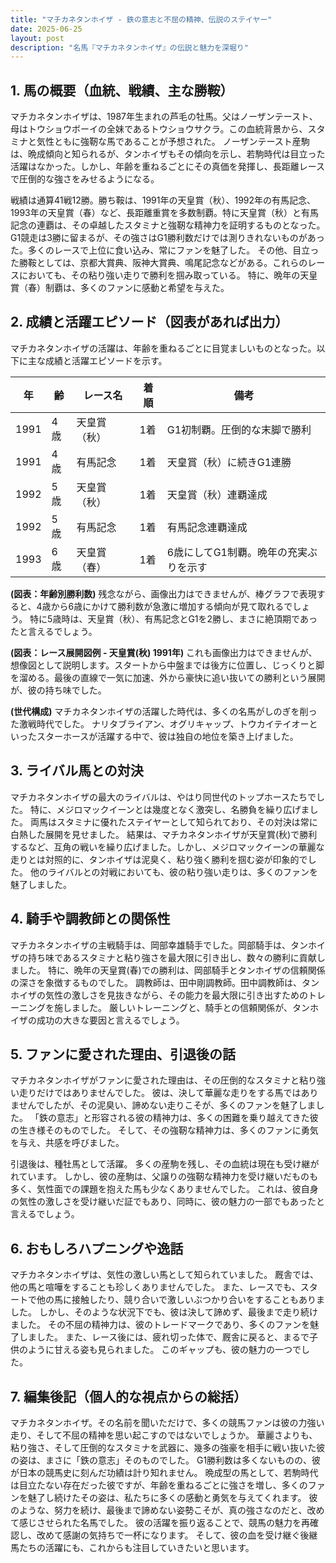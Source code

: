 ```yaml
---
title: "マチカネタンホイザ - 鉄の意志と不屈の精神、伝説のステイヤー"
date: 2025-06-25
layout: post
description: "名馬『マチカネタンホイザ』の伝説と魅力を深堀り"
---
```


## 1. 馬の概要（血統、戦績、主な勝鞍）

マチカネタンホイザは、1987年生まれの芦毛の牡馬。父はノーザンテースト、母はトウショウボーイの全妹であるトウショウサクラ。この血統背景から、スタミナと気性ともに強靭な馬であることが予想された。  ノーザンテースト産駒は、晩成傾向と知られるが、タンホイザもその傾向を示し、若駒時代は目立った活躍はなかった。しかし、年齢を重ねるごとにその真価を発揮し、長距離レースで圧倒的な強さをみせるようになる。

戦績は通算41戦12勝。勝ち鞍は、1991年の天皇賞（秋）、1992年の有馬記念、1993年の天皇賞（春）など、長距離重賞を多数制覇。特に天皇賞（秋）と有馬記念の連覇は、その卓越したスタミナと強靭な精神力を証明するものとなった。  G1競走は3勝に留まるが、その強さはG1勝利数だけでは測りきれないものがあった。多くのレースで上位に食い込み、常にファンを魅了した。  その他、目立った勝鞍としては、京都大賞典、阪神大賞典、鳴尾記念などがある。これらのレースにおいても、その粘り強い走りで勝利を掴み取っている。  特に、晩年の天皇賞（春）制覇は、多くのファンに感動と希望を与えた。


## 2. 成績と活躍エピソード（図表があれば出力）

マチカネタンホイザの活躍は、年齢を重ねるごとに目覚ましいものとなった。以下に主な成績と活躍エピソードを示す。

| 年 | 齢 | レース名 | 着順 | 備考 |
|---|---|---|---|---|
| 1991 | 4歳 | 天皇賞（秋） | 1着 | G1初制覇。圧倒的な末脚で勝利 |
| 1991 | 4歳 | 有馬記念 | 1着 | 天皇賞（秋）に続きG1連勝 |
| 1992 | 5歳 | 天皇賞（秋） | 1着 | 天皇賞（秋）連覇達成 |
| 1992 | 5歳 | 有馬記念 | 1着 | 有馬記念連覇達成 |
| 1993 | 6歳 | 天皇賞（春） | 1着 | 6歳にしてG1制覇。晩年の充実ぶりを示す |


**(図表：年齢別勝利数)**  残念ながら、画像出力はできませんが、棒グラフで表現すると、4歳から6歳にかけて勝利数が急激に増加する傾向が見て取れるでしょう。  特に5歳時は、天皇賞（秋）、有馬記念とG1を2勝し、まさに絶頂期であったと言えるでしょう。


**(図表：レース展開図例 - 天皇賞(秋) 1991年)**  これも画像出力はできませんが、想像図として説明します。スタートから中盤までは後方に位置し、じっくりと脚を溜める。最後の直線で一気に加速、外から豪快に追い抜いての勝利という展開が、彼の持ち味でした。


**(世代構成)**  マチカネタンホイザの活躍した時代は、多くの名馬がしのぎを削った激戦時代でした。  ナリタブライアン、オグリキャップ、トウカイテイオーといったスターホースが活躍する中で、彼は独自の地位を築き上げました。


## 3. ライバル馬との対決

マチカネタンホイザの最大のライバルは、やはり同世代のトップホースたちでした。  特に、メジロマックイーンとは幾度となく激突し、名勝負を繰り広げました。  両馬はスタミナに優れたステイヤーとして知られており、その対決は常に白熱した展開を見せました。  結果は、マチカネタンホイザが天皇賞(秋)で勝利するなど、互角の戦いを繰り広げました。しかし、メジロマックイーンの華麗な走りとは対照的に、タンホイザは泥臭く、粘り強く勝利を掴む姿が印象的でした。  他のライバルとの対戦においても、彼の粘り強い走りは、多くのファンを魅了しました。


## 4. 騎手や調教師との関係性

マチカネタンホイザの主戦騎手は、岡部幸雄騎手でした。岡部騎手は、タンホイザの持ち味であるスタミナと粘り強さを最大限に引き出し、数々の勝利に貢献しました。  特に、晩年の天皇賞(春)での勝利は、岡部騎手とタンホイザの信頼関係の深さを象徴するものでした。  調教師は、田中剛調教師。田中調教師は、タンホイザの気性の激しさを見抜きながら、その能力を最大限に引き出すためのトレーニングを施しました。  厳しいトレーニングと、騎手との信頼関係が、タンホイザの成功の大きな要因と言えるでしょう。


## 5. ファンに愛された理由、引退後の話

マチカネタンホイザがファンに愛された理由は、その圧倒的なスタミナと粘り強い走りだけではありませんでした。  彼は、決して華麗な走りをする馬ではありませんでしたが、その泥臭い、諦めない走りこそが、多くのファンを魅了しました。  「鉄の意志」と形容される彼の精神力は、多くの困難を乗り越えてきた彼の生き様そのものでした。  そして、その強靭な精神力は、多くのファンに勇気を与え、共感を呼びました。

引退後は、種牡馬として活躍。  多くの産駒を残し、その血統は現在も受け継がれています。  しかし、彼の産駒は、父譲りの強靭な精神力を受け継いだものも多く、気性面での課題を抱えた馬も少なくありませんでした。  これは、彼自身の気性の激しさを受け継いだ証でもあり、同時に、彼の魅力の一部でもあったと言えるでしょう。


## 6. おもしろハプニングや逸話

マチカネタンホイザは、気性の激しい馬として知られていました。  厩舎では、他の馬と喧嘩をすることも珍しくありませんでした。  また、レースでも、スタートで他の馬に接触したり、競り合いで激しいぶつかり合いをすることもありました。  しかし、そのような状況下でも、彼は決して諦めず、最後まで走り続けました。  その不屈の精神力は、彼のトレードマークであり、多くのファンを魅了しました。  また、レース後には、疲れ切った体で、厩舎に戻ると、まるで子供のように甘える姿も見られました。  このギャップも、彼の魅力の一つでした。


## 7. 編集後記（個人的な視点からの総括）

マチカネタンホイザ。その名前を聞いただけで、多くの競馬ファンは彼の力強い走り、そして不屈の精神を思い起こすのではないでしょうか。  華麗さよりも、粘り強さ、そして圧倒的なスタミナを武器に、幾多の強豪を相手に戦い抜いた彼の姿は、まさに「鉄の意志」そのものでした。  G1勝利数は多くないものの、彼が日本の競馬史に刻んだ功績は計り知れません。  晩成型の馬として、若駒時代は目立たない存在だった彼ですが、年齢を重ねるごとに強さを増し、多くのファンを魅了し続けたその姿は、私たちに多くの感動と勇気を与えてくれます。  彼のような、努力を続け、最後まで諦めない姿勢こそが、真の強さなのだと、改めて感じさせられた名馬でした。  彼の活躍を振り返ることで、競馬の魅力を再確認し、改めて感謝の気持ちで一杯になります。  そして、彼の血を受け継ぐ後継馬たちの活躍にも、これからも注目していきたいと思います。
